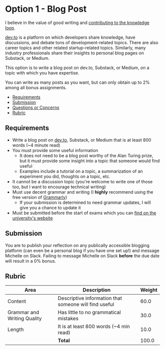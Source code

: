 # Option 1 - Blog Post

I believe in the value of good writing and [contributing to the knowledge loop](https://www.getdbt.com/about-us/values).

[dev.to](https://dev.to/) is a platform on which developers share knowledge, have discussions, and debate tons of development-related topics. There are also career topics and other related startup-related topics. Similarly, many industry professionals share their insights to personal blog pages on Substack, or Medium.

This option is to write a blog post on dev.to, Substack, or Medium, on a topic with which you have expertise.

You can write as many posts as you want, but can only obtain up to 2% among all bonus assignments.

- [Requirements](#requirements)
- [Submission](#submission)
- [Questions or Concerns](#questions-or-concerns)
- [Rubric](#rubric)

## Requirements

- Write a blog post on [dev.to](https://dev.to/), Substack, or Medium that is at least 800 words (~4 minute read)
- You must provide some useful information
    - It does not need to be a blog post worthy of the Alan Turing prize, but it must provide some insight into a topic that someone would find useful
    - Examples include a tutorial on a topic, a summarization of an experiment you did, thoughts on a topic, etc.
- It cannot be a discussion topic (you're welcome to write one of those too, but I want to encourage technical writing)
- Must use decent grammar and writing (I **highly** recommend using the free version of [Grammarly](https://www.grammarly.com/))
  - If your submission is determined to need grammar updates, I will give you a chance to update it
- Must be submitted before the start of exams which you can [find on the university's website](https://fas.calendar.utoronto.ca/sessional-dates)

## Submission
You are to publish your reflection on any publically accessible blogging platform (can even be a personal blog if you have one set up!) and message Michelle on Slack. Failing to message Michelle on Slack **before** the due date will result in a 0% bonus.

## Rubric
 
| Area | Description| Weight |
| --- | --- | --- |
| Content | Descriptive information that someone will find useful | 60.0 |
| Grammar and Writing Quality | Has little to no grammatical mistakes | 30.0 |
| Length | It is at least 800 words (~4 min read) | 10.0 |
| | **Total** | 100.0 |
